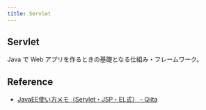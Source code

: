 ```yaml
---
title: Servlet
---
```


## Servlet
Java で Web アプリを作るときの基礎となる仕組み・フレームワーク。


## Reference
* [JavaEE使い方メモ（Servlet・JSP・EL式） - Qiita](https://qiita.com/opengl-8080/items/7d51351cb540269e1d05)
